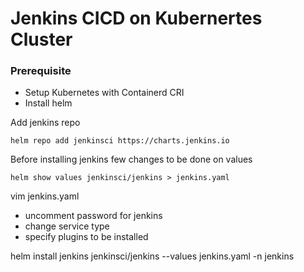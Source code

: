# Jenkins CICD on Kubernertes Cluster

### Prerequisite

* Setup Kubernetes with Containerd CRI
* Install helm



Add jenkins repo 

`helm repo add jenkinsci https://charts.jenkins.io`

Before installing jenkins few changes to be done on values


`helm show values jenkinsci/jenkins > jenkins.yaml`

vim jenkins.yaml

* uncomment password for jenkins
* change service type 
* specify plugins to be installed 


helm install jenkins jenkinsci/jenkins --values jenkins.yaml -n jenkins

